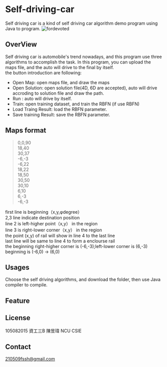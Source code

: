 # Self-driving-car
  Self driving car is a kind of self driving car algorithm demo program using Java to program.
  ![fordevoted](https://imgur.com/1G3Qc9L.png "Self driving car")
  
## OverView
  Self driving car is automobile's trend nowadays, and this program use three algorithms to accomplish the task. In this program, you can upload the maps file, and the auto will drive to the final by itself.<br>
  the button introduction are following:<br>
  * Open Map: open maps file, and draw the maps
  * Open Solution: open solution file(4D, 6D are accepted), auto will drive accroding to solution file and draw the path.
  * Run : auto will drive by itself.
  * Train: open training dataset, and train the RBFN (if use RBFN)
  * Load Traing Result: load the RBFN parameter.
  * Save training Result: save the RBFN parameter.
## Maps format
  >0,0,90<br>
18,40<br>
30,37<br>
-6,-3<br>
-6,22<br>
18,22<br>
18,50<br>
30,50<br>
30,10<br>
6,10<br>
6,-3<br>
-6,-3<br>

first line is beginning（x,y,φdegree）<br>
2,3 line indicate destination position<br>
line 2 is left-higher point（x,y） in the region<br>
line 3 is right-lower corner（x,y） in the region<br>
the point (x,y) of rail will show in line 4 to the last line<br>
last line will be same to line 4 to form a enclourse rail<br>
the beginning right-higher corner is (-6,-3);left-lower corner is (6,-3)<br>
beginning is (-6,0) -> (6,0)<br>

## Usages
  Choose the self driving algorithms, and download the folder, then use Java compiler to compile. 
## Feature

## License
 105082015 資工三B 陳昱瑋 NCU CSIE
## Contact
 210509fssh@gmail.com
